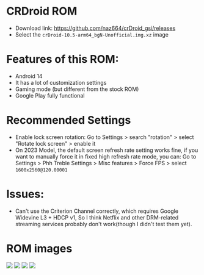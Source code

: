 # CRDroid ROM

* Download link: https://github.com/naz664/crDroid_gsi/releases
* Select the `crDroid-10.5-arm64_bgN-Unofficial.img.xz` image

# Features of this ROM: 
* Android 14
* It has a lot of customization settings
* Gaming mode (but different from the stock ROM)
* Google Play fully functional

# Recommended Settings
* Enable lock screen rotation: Go to Settings > search "rotation" > select "Rotate lock screen" > enable it
* On 2023 Model, the default screen refresh rate setting works fine, if you want to manually force it in fixed high refresh rate mode, you can: Go to Settings > Phh Treble Settings > Misc features > Force FPS > select `1600x2560@120.00001`

# Issues: 
* Can't use the Criterion Channel correctly, which requires Google Widevine L3 + HDCP v1, So I think Netflix and other DRM-related streaming services probably don't work(though I didn't test them yet).

# ROM images
![](/2023/images/cdroid/1.jpg)
![](/2023/images/cdroid/2.jpg)
![](/2023/images/cdroid/3.jpg)
![](/2023/images/cdroid/4.jpg)
